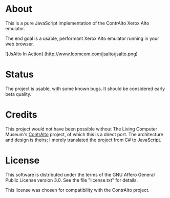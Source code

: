 # About

This is a pure JavaScript implementation of the ContrAlto Xerox Alto
emulator.

The end goal is a usable, performant Xerox Alto emulator running in
your web browser.

![JsAlto In Action] (http://www.loomcom.com/jsalto/jsalto.png)

# Status

The project is usable, with some known bugs. It should be considered
early beta quality.

# Credits

This project would not have been possible without The Living Computer Museum's
[ContrAlto](https://github.com/livingcomputermuseum/ContrAlto) project, of
which this is a direct port. The architecture and design is theirs; I merely
translated the project from C# to JavaScript.

# License

This software is distributed under the terms of the GNU Affero General
Public License version 3.0. See the file "license.txt" for details.

This license was chosen for compatibility with the ContrAlto project.

